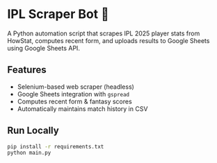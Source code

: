 # IPL Scraper Bot 🏏

A Python automation script that scrapes IPL 2025 player stats from HowStat, computes recent form, and uploads results to Google Sheets using Google Sheets API.

## Features
- Selenium-based web scraper (headless)
- Google Sheets integration with `gspread`
- Computes recent form & fantasy scores
- Automatically maintains match history in CSV

## Run Locally
```bash
pip install -r requirements.txt
python main.py

